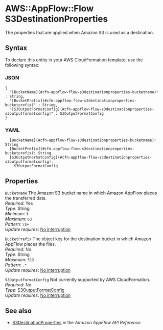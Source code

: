 # AWS::AppFlow::Flow S3DestinationProperties<a name="aws-properties-appflow-flow-s3destinationproperties"></a>

 The properties that are applied when Amazon S3 is used as a destination\. 

## Syntax<a name="aws-properties-appflow-flow-s3destinationproperties-syntax"></a>

To declare this entity in your AWS CloudFormation template, use the following syntax:

### JSON<a name="aws-properties-appflow-flow-s3destinationproperties-syntax.json"></a>

```
{
  "[BucketName](#cfn-appflow-flow-s3destinationproperties-bucketname)" : String,
  "[BucketPrefix](#cfn-appflow-flow-s3destinationproperties-bucketprefix)" : String,
  "[S3OutputFormatConfig](#cfn-appflow-flow-s3destinationproperties-s3outputformatconfig)" : S3OutputFormatConfig
}
```

### YAML<a name="aws-properties-appflow-flow-s3destinationproperties-syntax.yaml"></a>

```
  [BucketName](#cfn-appflow-flow-s3destinationproperties-bucketname): String
  [BucketPrefix](#cfn-appflow-flow-s3destinationproperties-bucketprefix): String
  [S3OutputFormatConfig](#cfn-appflow-flow-s3destinationproperties-s3outputformatconfig): 
    S3OutputFormatConfig
```

## Properties<a name="aws-properties-appflow-flow-s3destinationproperties-properties"></a>

`BucketName`  <a name="cfn-appflow-flow-s3destinationproperties-bucketname"></a>
 The Amazon S3 bucket name in which Amazon AppFlow places the transferred data\.   
*Required*: Yes  
*Type*: String  
*Minimum*: `3`  
*Maximum*: `63`  
*Pattern*: `\S+`  
*Update requires*: [No interruption](https://docs.aws.amazon.com/AWSCloudFormation/latest/UserGuide/using-cfn-updating-stacks-update-behaviors.html#update-no-interrupt)

`BucketPrefix`  <a name="cfn-appflow-flow-s3destinationproperties-bucketprefix"></a>
 The object key for the destination bucket in which Amazon AppFlow places the files\.   
*Required*: No  
*Type*: String  
*Maximum*: `512`  
*Pattern*: `.*`  
*Update requires*: [No interruption](https://docs.aws.amazon.com/AWSCloudFormation/latest/UserGuide/using-cfn-updating-stacks-update-behaviors.html#update-no-interrupt)

`S3OutputFormatConfig`  <a name="cfn-appflow-flow-s3destinationproperties-s3outputformatconfig"></a>
Not currently supported by AWS CloudFormation\.  
*Required*: No  
*Type*: [S3OutputFormatConfig](aws-properties-appflow-flow-s3outputformatconfig.md)  
*Update requires*: [No interruption](https://docs.aws.amazon.com/AWSCloudFormation/latest/UserGuide/using-cfn-updating-stacks-update-behaviors.html#update-no-interrupt)

## See also<a name="aws-properties-appflow-flow-s3destinationproperties--seealso"></a>
+ [S3DestinationProperties](https://docs.aws.amazon.com/appflow/1.0/APIReference/API_S3DestinationProperties.html) in the *Amazon AppFlow API Reference*\.

